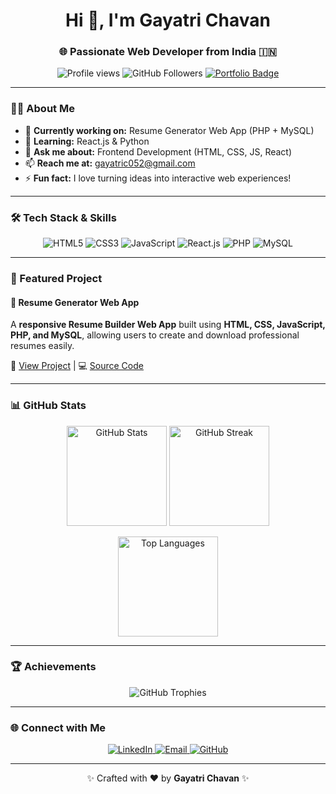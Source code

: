 <h1 align="center">Hi 👋, I'm Gayatri Chavan</h1>
<h3 align="center">🌐 Passionate Web Developer from India 🇮🇳</h3>

<p align="center">
  <img src="https://komarev.com/ghpvc/?username=gayatric052&label=Profile%20Views&color=0e75b6&style=flat" alt="Profile views" />
  <img src="https://img.shields.io/github/followers/gayatric052?label=Followers&style=social" alt="GitHub Followers" />
  <a href="https://yourportfolio.com" target="_blank">
    <img src="https://img.shields.io/badge/Portfolio-View-blue?style=flat-square&logo=about.me" alt="Portfolio Badge" />
  </a>
</p>

---

### 🧑‍💻 About Me
- 🔭 **Currently working on:** Resume Generator Web App (PHP + MySQL)  
- 🌱 **Learning:** React.js & Python  
- 💬 **Ask me about:** Frontend Development (HTML, CSS, JS, React)  
- 📫 **Reach me at:** [gayatric052@gmail.com](mailto:gayatric052@gmail.com)  
- ⚡ **Fun fact:** I love turning ideas into interactive web experiences!

---

### 🛠️ Tech Stack & Skills

<p align="center">
  <img src="https://img.shields.io/badge/HTML5-90%25-orange?style=for-the-badge&logo=html5&logoColor=white" alt="HTML5" />
  <img src="https://img.shields.io/badge/CSS3-85%25-blue?style=for-the-badge&logo=css3&logoColor=white" alt="CSS3" />
  <img src="https://img.shields.io/badge/JavaScript-80%25-yellow?style=for-the-badge&logo=javascript&logoColor=black" alt="JavaScript" />
  <img src="https://img.shields.io/badge/React-70%25-61DAFB?style=for-the-badge&logo=react&logoColor=black" alt="React.js" />
  <img src="https://img.shields.io/badge/PHP-75%25-777BB4?style=for-the-badge&logo=php&logoColor=white" alt="PHP" />
  <img src="https://img.shields.io/badge/MySQL-80%25-4479A1?style=for-the-badge&logo=mysql&logoColor=white" alt="MySQL" />
</p>

---

### 💼 Featured Project
#### 📝 Resume Generator Web App
A **responsive Resume Builder Web App** built using **HTML, CSS, JavaScript, PHP, and MySQL**, allowing users to create and download professional resumes easily.  

🔗 [View Project](https://yourportfolio.com) | 💻 [Source Code](https://github.com/gayatric052/resume-generator)

---

### 📊 GitHub Stats

<p align="center">
  <img src="https://github-readme-stats.vercel.app/api?username=gayatric052&show_icons=true&theme=radical" alt="GitHub Stats" height="160" />
  <img src="https://github-readme-streak-stats.herokuapp.com/?user=gayatric052&theme=radical" alt="GitHub Streak" height="160" />
</p>

<p align="center">
  <img src="https://github-readme-stats.vercel.app/api/top-langs/?username=gayatric052&layout=compact&theme=radical" alt="Top Languages" height="160" />
</p>

---

### 🏆 Achievements
<p align="center">
  <img src="https://github-profile-trophy.vercel.app/?username=gayatric052&theme=radical&no-frame=true&margin-w=15" alt="GitHub Trophies"/>
</p>

---

### 🌐 Connect with Me
<p align="center">
  <a href="https://linkedin.com/in/gayatric052" target="_blank">
    <img src="https://img.shields.io/badge/LinkedIn-Connect-blue?style=for-the-badge&logo=linkedin" alt="LinkedIn" />
  </a>
  <a href="mailto:gayatric052@gmail.com" target="_blank">
    <img src="https://img.shields.io/badge/Email-gayatric052%40gmail.com-red?style=for-the-badge&logo=gmail" alt="Email" />
  </a>
  <a href="https://github.com/gayatric052" target="_blank">
    <img src="https://img.shields.io/badge/GitHub-Follow-black?style=for-the-badge&logo=github" alt="GitHub" />
  </a>
</p>

---

<p align="center">✨ Crafted with ❤️ by <b>Gayatri Chavan</b> ✨</p>
